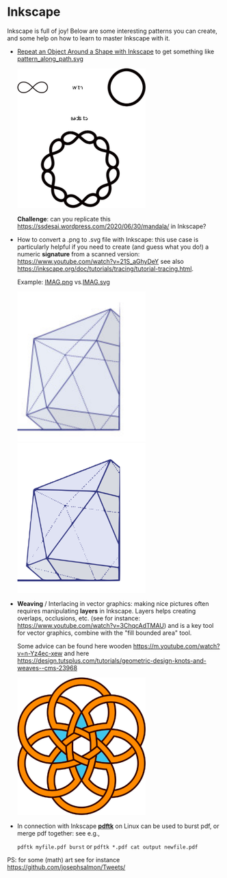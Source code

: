 # Inkscape

Inkscape is full of joy!
Below are some interesting patterns you can create, and some help on how to learn to master Inkscape with it.

- [Repeat an Object Around a Shape with Inkscape](https://www.youtube.com/watch?v=3jve45Z60iU)
to get something like
[pattern_along_path.svg](images/pattern_along_path.svg) <p float="left"> <img src="images/pattern_along_path.svg?sanitize=true" width="300">

    **Challenge**: can you replicate this https://ssdesai.wordpress.com/2020/06/30/mandala/ in Inkscape?

- How to convert a .png to .svg  file with Inkscape:
this use case is particularly helpful if you need to create (and guess what you do!) a numeric **signature** from a scanned version:
https://www.youtube.com/watch?v=21S_aGhyDeY
see also https://inkscape.org/doc/tutorials/tracing/tutorial-tracing.html.

    Example:
    [IMAG.png](images/IMAG.svg) vs.[IMAG.svg](images/IMAG.svg)
    <p float="left"><img src="images/IMAG.png?sanitize=true" width="300">
    <img src="images/IMAG.svg?sanitize=true" width="300">


- **Weaving** / Interlacing in vector graphics:  making nice pictures often requires manipulating **layers** in Inkscape. Layers helps creating overlaps, occlusions, etc. (see for instance: https://www.youtube.com/watch?v=3ChqcAdTMAU) and is a key tool for vector graphics, combine with the "fill bounded area" tool.

	Some advice can be found here wooden https://m.youtube.com/watch?v=n-Yz4ec-xew
	and here
	https://design.tutsplus.com/tutorials/geometric-design-knots-and-weaves--cms-23968

	<p float="left"> <img src="https://github.com/josephsalmon/Tweets/blob/master/IslamicArt/svg/Celting_knot_color.svg" width="300">


- In connection with Inkscape **[pdftk](https://www.pdflabs.com/tools/pdftk-server/)** on Linux  can be used to burst pdf, or merge pdf together: see e.g.,

	```pdftk myfile.pdf burst```
	or
	```pdftk *.pdf cat output newfile.pdf```


PS: for some (math) art see for instance https://github.com/josephsalmon/Tweets/